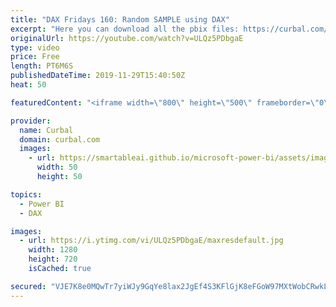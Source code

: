 ```yaml
---
title: "DAX Fridays 160: Random SAMPLE using DAX"
excerpt: "Here you can download all the pbix files: https://curbal.com/donwload-center\r \r SUBSCRIBE to learn more about Power and Excel BI!\r https://www.youtube.com/channel/UCJ7UhloHSA4wAqPzyi6TOkw?sub_confirmation=1\r \r Our PLAYLISTS:\r - Join our DAX Fridays! Series: https://goo.gl/FtUWUX\r - Power BI dashboards"
originalUrl: https://youtube.com/watch?v=ULQz5PDbgaE
type: video
price: Free
length: PT6M6S
publishedDateTime: 2019-11-29T15:40:50Z
heat: 50

featuredContent: "<iframe width=\"800\" height=\"500\" frameborder=\"0\" src=\"https://www.youtube.com/embed/ULQz5PDbgaE\" allow=\"accelerometer; autoplay; encrypted-media; gyroscope; picture-in-picture\" allowfullscreen></iframe>"

provider:
  name: Curbal
  domain: curbal.com
  images:
    - url: https://smartableai.github.io/microsoft-power-bi/assets/images/organizations/curbal.com-50x50.jpg
      width: 50
      height: 50

topics:
  - Power BI
  - DAX

images:
  - url: https://i.ytimg.com/vi/ULQz5PDbgaE/maxresdefault.jpg
    width: 1280
    height: 720
    isCached: true

secured: "VJE7K8e0MQwTr7yiWJy9GqYe8lax2JgEf4S3KFlGjK8eFGoW97MXtWobCRwkLieAT+3HKYGFkTkafzvfJepREHwfKPm/gI6IuXRXSyrVGj4ml3ESWly6/gXrHJG3t9W3N7PyOwo2GUxb7ivyQF0dNDEFv/BOEA/QHs6YIFMo/v74NCNjd2lxOjCShVnd8quswOlk2Qn8qfb6EL+Rr0M6bwE/eF8tPMY/pkwMuq11vjBW3RTgOhKzjfUkDYxi80rzEXTdAveTkXlgdsAdLczwwA4rVQW3401FC2MirBX06ev+kFE2ahF/2qZ+eCOT8msSEwuycpkPtYPZ1nkIzDV7tiaBMR5mtSbQcv9iyoDx/8ZcIdLcZ7mJoGttZpAZwJWfTWUCtsGXJ5RKfs1SlO1GNWha31pCzxgfnTQin5XoiZo=;m11NZu/INrP8AiFTt0RLMg=="
---
```


